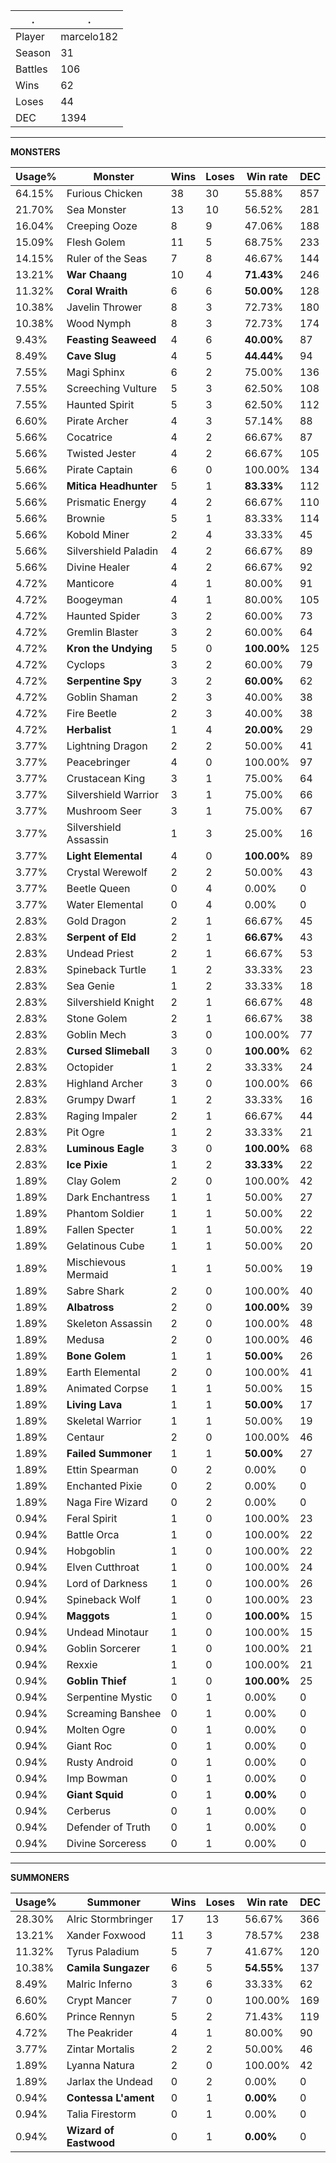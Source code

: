 .|.
|-|-
Player|marcelo182
Season|31
Battles|106
Wins|62
Loses|44
DEC|1394

---
**MONSTERS**

Usage%|Monster|Wins|Loses|Win rate|DEC|
-|-|-|-|-|-|
64.15%|Furious Chicken|38|30|55.88%|857|
21.70%|Sea Monster|13|10|56.52%|281|
16.04%|Creeping Ooze|8|9|47.06%|188|
15.09%|Flesh Golem|11|5|68.75%|233|
14.15%|Ruler of the Seas|7|8|46.67%|144|
13.21%|**War Chaang**|10|4|**71.43%**|246|
11.32%|**Coral Wraith**|6|6|**50.00%**|128|
10.38%|Javelin Thrower|8|3|72.73%|180|
10.38%|Wood Nymph|8|3|72.73%|174|
9.43%|**Feasting Seaweed**|4|6|**40.00%**|87|
8.49%|**Cave Slug**|4|5|**44.44%**|94|
7.55%|Magi Sphinx|6|2|75.00%|136|
7.55%|Screeching Vulture|5|3|62.50%|108|
7.55%|Haunted Spirit|5|3|62.50%|112|
6.60%|Pirate Archer|4|3|57.14%|88|
5.66%|Cocatrice|4|2|66.67%|87|
5.66%|Twisted Jester|4|2|66.67%|105|
5.66%|Pirate Captain|6|0|100.00%|134|
5.66%|**Mitica Headhunter**|5|1|**83.33%**|112|
5.66%|Prismatic Energy|4|2|66.67%|110|
5.66%|Brownie|5|1|83.33%|114|
5.66%|Kobold Miner|2|4|33.33%|45|
5.66%|Silvershield Paladin|4|2|66.67%|89|
5.66%|Divine Healer|4|2|66.67%|92|
4.72%|Manticore|4|1|80.00%|91|
4.72%|Boogeyman|4|1|80.00%|105|
4.72%|Haunted Spider|3|2|60.00%|73|
4.72%|Gremlin Blaster|3|2|60.00%|64|
4.72%|**Kron the Undying**|5|0|**100.00%**|125|
4.72%|Cyclops|3|2|60.00%|79|
4.72%|**Serpentine Spy**|3|2|**60.00%**|62|
4.72%|Goblin Shaman|2|3|40.00%|38|
4.72%|Fire Beetle|2|3|40.00%|38|
4.72%|**Herbalist**|1|4|**20.00%**|29|
3.77%|Lightning Dragon|2|2|50.00%|41|
3.77%|Peacebringer|4|0|100.00%|97|
3.77%|Crustacean King|3|1|75.00%|64|
3.77%|Silvershield Warrior|3|1|75.00%|66|
3.77%|Mushroom Seer|3|1|75.00%|67|
3.77%|Silvershield Assassin|1|3|25.00%|16|
3.77%|**Light Elemental**|4|0|**100.00%**|89|
3.77%|Crystal Werewolf|2|2|50.00%|43|
3.77%|Beetle Queen|0|4|0.00%|0|
3.77%|Water Elemental|0|4|0.00%|0|
2.83%|Gold Dragon|2|1|66.67%|45|
2.83%|**Serpent of Eld**|2|1|**66.67%**|43|
2.83%|Undead Priest|2|1|66.67%|53|
2.83%|Spineback Turtle|1|2|33.33%|23|
2.83%|Sea Genie|1|2|33.33%|18|
2.83%|Silvershield Knight|2|1|66.67%|48|
2.83%|Stone Golem|2|1|66.67%|38|
2.83%|Goblin Mech|3|0|100.00%|77|
2.83%|**Cursed Slimeball**|3|0|**100.00%**|62|
2.83%|Octopider|1|2|33.33%|24|
2.83%|Highland Archer|3|0|100.00%|66|
2.83%|Grumpy Dwarf|1|2|33.33%|16|
2.83%|Raging Impaler|2|1|66.67%|44|
2.83%|Pit Ogre|1|2|33.33%|21|
2.83%|**Luminous Eagle**|3|0|**100.00%**|68|
2.83%|**Ice Pixie**|1|2|**33.33%**|22|
1.89%|Clay Golem|2|0|100.00%|42|
1.89%|Dark Enchantress|1|1|50.00%|27|
1.89%|Phantom Soldier|1|1|50.00%|22|
1.89%|Fallen Specter|1|1|50.00%|22|
1.89%|Gelatinous Cube|1|1|50.00%|20|
1.89%|Mischievous Mermaid|1|1|50.00%|19|
1.89%|Sabre Shark|2|0|100.00%|40|
1.89%|**Albatross**|2|0|**100.00%**|39|
1.89%|Skeleton Assassin|2|0|100.00%|48|
1.89%|Medusa|2|0|100.00%|46|
1.89%|**Bone Golem**|1|1|**50.00%**|26|
1.89%|Earth Elemental|2|0|100.00%|41|
1.89%|Animated Corpse|1|1|50.00%|15|
1.89%|**Living Lava**|1|1|**50.00%**|17|
1.89%|Skeletal Warrior|1|1|50.00%|19|
1.89%|Centaur|2|0|100.00%|46|
1.89%|**Failed Summoner**|1|1|**50.00%**|27|
1.89%|Ettin Spearman|0|2|0.00%|0|
1.89%|Enchanted Pixie|0|2|0.00%|0|
1.89%|Naga Fire Wizard|0|2|0.00%|0|
0.94%|Feral Spirit|1|0|100.00%|23|
0.94%|Battle Orca|1|0|100.00%|22|
0.94%|Hobgoblin|1|0|100.00%|22|
0.94%|Elven Cutthroat|1|0|100.00%|24|
0.94%|Lord of Darkness|1|0|100.00%|26|
0.94%|Spineback Wolf|1|0|100.00%|23|
0.94%|**Maggots**|1|0|**100.00%**|15|
0.94%|Undead Minotaur|1|0|100.00%|15|
0.94%|Goblin Sorcerer|1|0|100.00%|21|
0.94%|Rexxie|1|0|100.00%|21|
0.94%|**Goblin Thief**|1|0|**100.00%**|25|
0.94%|Serpentine Mystic|0|1|0.00%|0|
0.94%|Screaming Banshee|0|1|0.00%|0|
0.94%|Molten Ogre|0|1|0.00%|0|
0.94%|Giant Roc|0|1|0.00%|0|
0.94%|Rusty Android|0|1|0.00%|0|
0.94%|Imp Bowman|0|1|0.00%|0|
0.94%|**Giant Squid**|0|1|**0.00%**|0|
0.94%|Cerberus|0|1|0.00%|0|
0.94%|Defender of Truth|0|1|0.00%|0|
0.94%|Divine Sorceress|0|1|0.00%|0|

---
**SUMMONERS**

Usage%|Summoner|Wins|Loses|Win rate|DEC|
-|-|-|-|-|-|
28.30%|Alric Stormbringer|17|13|56.67%|366|
13.21%|Xander Foxwood|11|3|78.57%|238|
11.32%|Tyrus Paladium|5|7|41.67%|120|
10.38%|**Camila Sungazer**|6|5|**54.55%**|137|
8.49%|Malric Inferno|3|6|33.33%|62|
6.60%|Crypt Mancer|7|0|100.00%|169|
6.60%|Prince Rennyn|5|2|71.43%|119|
4.72%|The Peakrider|4|1|80.00%|90|
3.77%|Zintar Mortalis|2|2|50.00%|46|
1.89%|Lyanna Natura|2|0|100.00%|42|
1.89%|Jarlax the Undead|0|2|0.00%|0|
0.94%|**Contessa L'ament**|0|1|**0.00%**|0|
0.94%|Talia Firestorm|0|1|0.00%|0|
0.94%|**Wizard of Eastwood**|0|1|**0.00%**|0|
